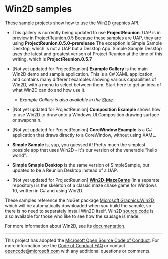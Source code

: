 # Win2D samples

These sample projects show how to use the Win2D graphics API.

- This gallery is currently being updated to use **ProjectReunion**.  UAP is in preview in ProjectReunion.0.5 
  Because these samples are UAP, they are using **ProjectReunion.0.5.0-prerelease**
  The exception is Simple Sample Desktop, which is not a UAP but a Desktop App.
  Simple Sample Desktop uses the latest and greatest verison of Project Reunion at the time of this writing, which is **ProjectReunion.0.5.7**

- [Not yet updated for ProjectReunion] **Example Gallery** is the main Win2D demo and sample application. This is a C# XAML 
  application, and contains many different examples showing various capabilities of 
  Win2D, with a menu to select between them. Start here to get an idea of what Win2D can 
  do and how use it.

    - *Example Gallery is also available in the
      [Store](https://www.microsoft.com/store/apps/9NBLGGGXWT9F).*

- [Not yet updated for ProjectReunion] **Composition Example** shows how to use Win2D to draw onto a Windows.UI.Composition 
  drawing surface or swapchain.

- [Not yet updated for ProjectReunion] **CoreWindow Example** is a C# application that draws directly to a CoreWindow, 
  without using XAML.

- **Simple Sample** is, yup, you guessed it! Pretty much the simplest possible app that 
  uses Win2D - it's our version of the venerable "hello world".

- **Simple Smaple Desktop** is the same version of SimpleSample, but updated to be a Reunion Desktop instead of a UAP.

- [Not yet updated for ProjectReunion] **[Win2D-MazeGame](https://github.com/microsoft/Win2DMazeGame)** (in a separate repository)
  is the skeleton of a classic maze chase game for Windows 10, written in C# and using Win2D.

These samples reference the NuGet package [Microsoft.Graphics.Win2D](http://www.nuget.org/packages/Microsoft.Graphics.Win2D), 
which will be automatically downloaded when you build the sample, so there is no need to 
separately install Win2D itself. Win2D [source code](http://github.com/Microsoft/Win2D) 
is also available for those who like to see how the sausage is made.

For more information about Win2D, see its [documentation](http://microsoft.github.io/Win2D).

---
This project has adopted the [Microsoft Open Source Code of Conduct](https://opensource.microsoft.com/codeofconduct/).
For more information see the [Code of Conduct FAQ](https://opensource.microsoft.com/codeofconduct/faq/) or contact
[opencode@microsoft.com](mailto:opencode@microsoft.com) with any additional questions or comments.
